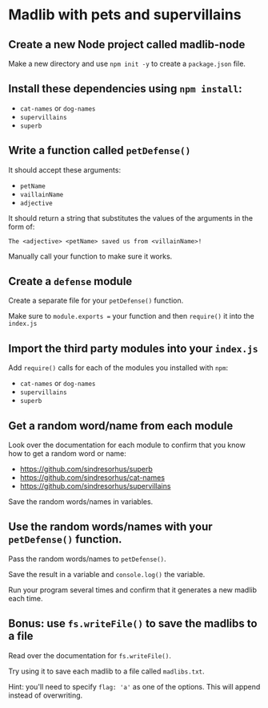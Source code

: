 
# Madlib with pets and supervillains

## Create a new Node project called madlib-node

Make a new directory and use `npm init -y` to create a `package.json` file.

## Install these dependencies using `npm install`:

- `cat-names` or `dog-names`
- `supervillains`
- `superb`

## Write a function called `petDefense()`

It should accept these arguments:

- `petName`
- `vaillainName`
- `adjective`

It should return a string that substitutes the values of the arguments in the form of:

```
The <adjective> <petName> saved us from <villainName>!
```

Manually call your function to make sure it works.

## Create a `defense` module

Create a separate file for your `petDefense()` function.

Make sure to `module.exports =` your function and then `require()` it into the `index.js`

## Import the third party modules into your `index.js`

Add `require()` calls for each of the modules you installed with `npm`:

- `cat-names` or `dog-names`
- `supervillains`
- `superb`

## Get a random word/name from each module

Look over the documentation for each module to confirm that you know how to get a random word or name:

- https://github.com/sindresorhus/superb
- https://github.com/sindresorhus/cat-names
- https://github.com/sindresorhus/supervillains

Save the random words/names in variables.

## Use the random words/names with your `petDefense()` function.

Pass the random words/names to `petDefense()`.

Save the result in a variable and `console.log()` the variable.

Run your program several times and confirm that it generates a new madlib each time.

## Bonus: use `fs.writeFile()` to save the madlibs to a file

Read over the documentation for `fs.writeFile()`.

Try using it to save each madlib to a file called `madlibs.txt`.

Hint: you'll need to specify `flag: 'a'` as one of the options. This will append instead of overwriting.